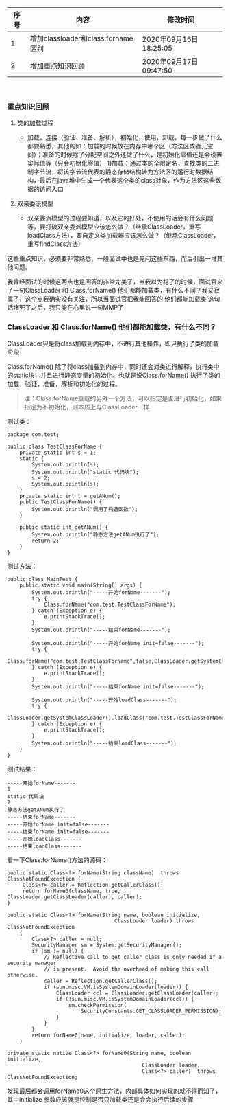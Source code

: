 | 序号 | 内容                            | 修改时间                |
|----|-------------------------------|---------------------|
| 1  | 增加classloader和class.forname区别 | 2020年09月16日18:25:05 |
| 2  | 增加重点知识回顾 | 2020年09月17日09:47:50 |
<br>

### 重点知识回顾

1. 类的加载过程
   - 加载，连接（验证、准备、解析），初始化，使用，卸载，每一步做了什么都要熟悉，其他的如：加载的时候放在内存中哪个区（方法区或者元空间）；准备的时候除了分配空间之外还做了什么，是初始化零值还是会设置实际值等（只会初始化零值）
    1)加载：通过类的全限定名，查找类的二进制字节流，将该字节流代表的静态存储结构转为方法区的运行时数据结构，最后在java堆中生成一个代表这个类的class对象，作为方法区这些数据的访问入口


2. 双亲委派模型
   - 双亲委派模型的过程要知道，以及它的好处，不使用的话会有什么问题等，要打破双亲委派模型应该怎么做？（继承ClassLoader，重写loadClass方法），要自定义类加载器应该怎么做？（继承ClassLoader，重写findClass方法）


这些重点知识，必须要非常熟悉，一般面试中也是先问这些东西，而后引出一堆其他问题。

我曾经面试的时候这两点也是回答的非常完美了，当我以为稳了的时候，面试官来了一句ClassLoader 和 Class.forName() 他们都能加载类，有什么不同？我又寂寞了，这个点我确实没有关注，所以当面试官把我能回答的‘他们都能加载类’这句话堵死了之后，我只能在心里说一句MMP了



### ClassLoader 和 Class.forName() 他们都能加载类，有什么不同？

ClassLoader只是将class加载到内存中，不进行其他操作，即只执行了类的加载阶段

Class.forName() 除了将class加载到内存中，同时还会对类进行解释，执行类中的static块，并且进行静态变量的初始化。也就是说Class.forName() 执行了类的加载，验证，准备，解析和初始化的过程。

> 注：Class.forName重载的另外一个方法，可以指定是否进行初始化，如果指定为不初始化，则本质上与ClassLoader一样

测试类：

```
package com.test;

public class TestClassForName {
    private static int s = 1;
    static {
        System.out.println(s);
        System.out.println("static 代码块");
        s = 2;
        System.out.println(s);
    }
    private static int t = getANum();
    public TestClassForName() {
        System.out.println("调用了构造函数");
    }

    public static int getANum() {
        System.out.println("静态方法getANum执行了");
        return 2;
    }
}

```

测试方法：

```
public class MainTest {
    public static void main(String[] args) {
        System.out.println("-----开始forName-------");
        try {
            Class.forName("com.test.TestClassForName");
        } catch (Exception e) {
            e.printStackTrace();
        }
        System.out.println("-----结束forName-------");

        System.out.println("-----开始forName init=false-------");
        try {
            Class.forName("com.test.TestClassForName",false,ClassLoader.getSystemClassLoader());
        } catch (Exception e) {
            e.printStackTrace();
        }
        System.out.println("-----结束forName init=false-------");

        System.out.println("-----开始loadClass-------");
        try {
            ClassLoader.getSystemClassLoader().loadClass("com.test.TestClassForName");
        } catch (Exception e) {
            e.printStackTrace();
        }
        System.out.println("-----结束loadClass-------");
    }
}
```

测试结果：

```
-----开始forName-------
1
static 代码块
2
静态方法getANum执行了
-----结束forName-------
-----开始forName init=false-------
-----结束forName init=false-------
-----开始loadClass-------
-----结束loadClass-------
```

看一下Class.forName()方法的源码：


```
public static Class<?> forName(String className)  throws ClassNotFoundException {
     Class<?> caller = Reflection.getCallerClass();
     return forName0(className, true, ClassLoader.getClassLoader(caller), caller);
}

public static Class<?> forName(String name, boolean initialize,
                                   ClassLoader loader) throws ClassNotFoundException
    {
        Class<?> caller = null;
        SecurityManager sm = System.getSecurityManager();
        if (sm != null) {
            // Reflective call to get caller class is only needed if a security manager
            // is present.  Avoid the overhead of making this call otherwise.
            caller = Reflection.getCallerClass();
            if (sun.misc.VM.isSystemDomainLoader(loader)) {
                ClassLoader ccl = ClassLoader.getClassLoader(caller);
                if (!sun.misc.VM.isSystemDomainLoader(ccl)) {
                    sm.checkPermission(
                        SecurityConstants.GET_CLASSLOADER_PERMISSION);
                }
            }
        }
        return forName0(name, initialize, loader, caller);
    }

private static native Class<?> forName0(String name, boolean initialize,
                                            ClassLoader loader,
                                            Class<?> caller)  throws ClassNotFoundException;

```

发现最后都会调用forName0这个原生方法，内部具体如何实现的就不得而知了，其中initialize 参数应该就是控制是否只加载类还是会会执行后续的步骤


